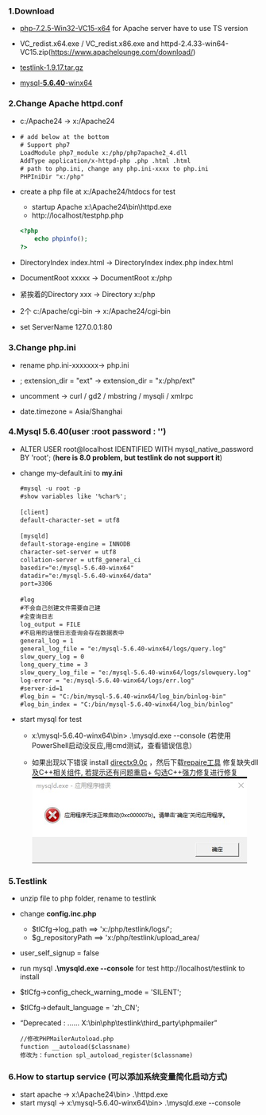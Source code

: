 ### 1.Download

- [php-7.2.5-Win32-VC15-x64](https://windows.php.net/download#php-7.2)  for Apache server  have to use TS version

- VC_redist.x64.exe / VC_redist.x86.exe and httpd-2.4.33-win64-VC15.zip(https://www.apachelounge.com/download/)

- [testlink-1.9.17.tar.gz](https://sourceforge.net/projects/testlink/files/latest/download?source=files)

- [mysql-**5.6.40**-winx64](https://dev.mysql.com/downloads/mysql/5.6.html#downloads)



### 2.Change Apache **httpd.conf**

- c:/Apache24 -> x:/Apache24

- ```
  # add below at the bottom
  # Support php7
  LoadModule php7_module x:/php/php7apache2_4.dll
  AddType application/x-httpd-php .php .html .html
  # path to php.ini, change any php.ini-xxxx to php.ini
  PHPIniDir "x:/php"
  ```

- create a php file at x:/Apache24/htdocs for test

  - startup Apache     x:\Apache24\bin\httpd.exe
  - http://localhost/testphp.php

  ```php
  <?php
      echo phpinfo();
  ?>
  ```

- DirectoryIndex index.html -> DirectoryIndex index.php index.html

- DocumentRoot xxxxx ->  DocumentRoot x:/php

- 紧挨着的Directory xxx -> Directory x:/php

- 2个 c:/Apache/cgi-bin -> x:/Apache24/cgi-bin

- set ServerName 127.0.0.1:80


### 3.Change **php.ini**

- rename php.ini-xxxxxxx-> php.ini

- ; extension_dir = "ext" -> extension_dir = "x:/php/ext"

- uncomment  -> curl / gd2 / mbstring / mysqli / xmlrpc

- date.timezone = Asia/Shanghai


### 4.Mysql **5.6.40**(user :root password : '')

- ALTER USER root@localhost IDENTIFIED WITH mysql_native_password BY 'root'; (**here is 8.0 problem, but testlink do not support it**)

- change my-default.ini to **my.ini**

  ```
  #mysql -u root -p
  #show variables like '%char%';

  [client]
  default-character-set = utf8

  [mysqld]
  default-storage-engine = INNODB
  character-set-server = utf8
  collation-server = utf8_general_ci
  basedir="e:/mysql-5.6.40-winx64"
  datadir="e:/mysql-5.6.40-winx64/data"
  port=3306

  #log
  #不会自己创建文件需要自己建
  #全查询日志
  log_output = FILE
  #不启用的话慢日志查询会存在数据表中
  general_log = 1
  general_log_file = "e:/mysql-5.6.40-winx64/logs/query.log"
  slow_query_log = 0
  long_query_time = 3
  slow_query_log_file = "e:/mysql-5.6.40-winx64/logs/slowquery.log"
  log-error = "e:/mysql-5.6.40-winx64/logs/err.log"
  #server-id=1
  #log_bin = "C:/bin/mysql-5.6.40-winx64/log_bin/binlog-bin"
  #log_bin_index = "C:/bin/mysql-5.6.40-winx64/log_bin/binlog"
  ```

- start mysql for test

  - x:\mysql-5.6.40-winx64\bin> .\mysqld.exe --console (若使用PowerShell启动没反应,用cmd测试，查看错误信息）

  -  如果出现以下错误   install [directx9.0c](http://www.jb51.net/softjc/368601.html) ，然后下载[repaire工具](http://www.crsky.com/soft/31471.html)   修复缺失dll及C++相关组件, 若提示还有问题重启+ 勾选C++强力修复进行修复                        ![1527054780321](.\images\mysql-error.jpg)



### 5.Testlink

- unzip file to php folder, rename to testlink

- change **config.inc.php**

  - $tlCfg->log_path  ==>  'x:/php/testlink/logs/';
  - $g_repositoryPath ==> 'x:/php/testlink/upload_area/

- user_self_signup = false

- run mysql **.\mysqld.exe --console** for test http://localhost/testlink to install

- $tlCfg->config_check_warning_mode = 'SILENT';

- $tlCfg->default_language = 'zh_CN';

- “Deprecated : ...... X:\bin\php\testlink\third_party\phpmailer”

  ```
  //修改PHPMailerAutoload.php
  function __autoload($classname)
  修改为：function spl_autoload_register($classname)
  ```


### 6.How to startup service (可以添加系统变量简化启动方式)

- start apache -> x:\Apache24\bin> .\httpd.exe
- start mysql -> x:\mysql-5.6.40-winx64\bin> .\mysqld.exe --console


